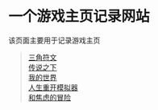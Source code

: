 # 一个游戏主页记录网站
该页面主要用于记录游戏主页
>[三角符文](https://tobyfox.itch.io/deltarune)<br/>
>[传说之下](https://undertale.com/)<br/>
>[我的世界](https://minecraft.net)<br/>
>[人生重开模拟器](http://liferestart.syaro.io/view/index.html)<br/>
>[和焦虑的冒险](https://z-lyen.github.io/anxiety/)<br/>
